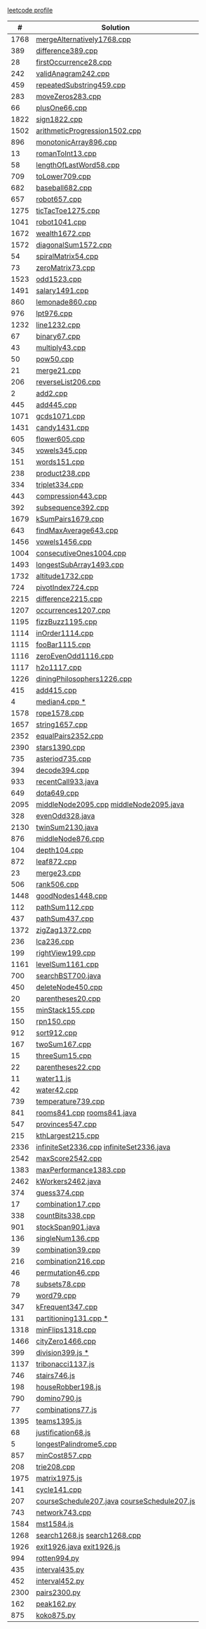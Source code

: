 [leetcode profile](https://leetcode.com/u/khufu1/)

| #    | Solution                                                                                      |
| ---- | --------------------------------------------------------------------------------------------- |
| 1768 | [mergeAlternatively1768.cpp](mergeAlternatively1768.cpp)                                      |
| 389  | [difference389.cpp](difference389.cpp)                                                        |
| 28   | [firstOccurrence28.cpp](firstOccurrence28.cpp)                                                |
| 242  | [validAnagram242.cpp](validAnagram242.cpp)                                                    |
| 459  | [repeatedSubstring459.cpp](repeatedSubstring459.cpp)                                          |
| 283  | [moveZeros283.cpp](moveZeros283.cpp)                                                          |
| 66   | [plusOne66.cpp](plusOne66.cpp)                                                                |
| 1822 | [sign1822.cpp](sign1822.cpp)                                                                  |
| 1502 | [arithmeticProgression1502.cpp](arithmeticProgression1502.cpp)                                |
| 896  | [monotonicArray896.cpp](monotonicArray896.cpp)                                                |
| 13   | [romanToInt13.cpp](romanToInt13.cpp)                                                          |
| 58   | [lengthOfLastWord58.cpp](lengthOfLastWord58.cpp)                                              |
| 709  | [toLower709.cpp](toLower709.cpp)                                                              |
| 682  | [baseball682.cpp](baseball682.cpp)                                                            |
| 657  | [robot657.cpp](robot657.cpp)                                                                  |
| 1275 | [ticTacToe1275.cpp](ticTacToe1275.cpp)                                                        |
| 1041 | [robot1041.cpp](robot1041.cpp)                                                                |
| 1672 | [wealth1672.cpp](wealth1672.cpp)                                                              |
| 1572 | [diagonalSum1572.cpp](diagonalSum1572.cpp)                                                    |
| 54   | [spiralMatrix54.cpp](spiralMatrix54.cpp)                                                      |
| 73   | [zeroMatrix73.cpp](zeroMatrix73.cpp)                                                          |
| 1523 | [odd1523.cpp](odd1523.cpp)                                                                    |
| 1491 | [salary1491.cpp](salary1491.cpp)                                                              |
| 860  | [lemonade860.cpp](lemonade860.cpp)                                                            |
| 976  | [lpt976.cpp](lpt976.cpp)                                                                      |
| 1232 | [line1232.cpp](line1232.cpp)                                                                  |
| 67   | [binary67.cpp](binary67.cpp)                                                                  |
| 43   | [multiply43.cpp](multiply43.cpp)                                                              |
| 50   | [pow50.cpp](pow50.cpp)                                                                        |
| 21   | [merge21.cpp](merge21.cpp)                                                                    |
| 206  | [reverseList206.cpp](reverseList206.cpp)                                                      |
| 2    | [add2.cpp](add2.cpp)                                                                          |
| 445  | [add445.cpp](add445.cpp)                                                                      |
| 1071 | [gcds1071.cpp](gcds1071.cpp)                                                                  |
| 1431 | [candy1431.cpp](candy1431.cpp)                                                                |
| 605  | [flower605.cpp](flower605.cpp)                                                                |
| 345  | [vowels345.cpp](vowels345.cpp)                                                                |
| 151  | [words151.cpp](words151.cpp)                                                                  |
| 238  | [product238.cpp](product238.cpp)                                                              |
| 334  | [triplet334.cpp](triplet334.cpp)                                                              |
| 443  | [compression443.cpp](compression443.cpp)                                                      |
| 392  | [subsequence392.cpp](subsequence392.cpp)                                                      |
| 1679 | [kSumPairs1679.cpp](kSumPairs1679.cpp)                                                        |
| 643  | [findMaxAverage643.cpp](findMaxAverage643.cpp)                                                |
| 1456 | [vowels1456.cpp](vowels1456.cpp)                                                              |
| 1004 | [consecutiveOnes1004.cpp](consecutiveOnes1004.cpp)                                            |
| 1493 | [longestSubArray1493.cpp](longestSubArray1493.cpp)                                            |
| 1732 | [altitude1732.cpp](altitude1732.cpp)                                                          |
| 724  | [pivotIndex724.cpp](pivotIndex724.cpp)                                                        |
| 2215 | [difference2215.cpp](difference2215.cpp)                                                      |
| 1207 | [occurrences1207.cpp](occurrences1207.cpp)                                                    |
| 1195 | [fizzBuzz1195.cpp](fizzBuzz1195.cpp)                                                          |
| 1114 | [inOrder1114.cpp](inOrder1114.cpp)                                                            |
| 1115 | [fooBar1115.cpp](fooBar1115.cpp)                                                              |
| 1116 | [zeroEvenOdd1116.cpp](zeroEvenOdd1116.cpp)                                                    |
| 1117 | [h2o1117.cpp](h2o1117.cpp)                                                                    |
| 1226 | [diningPhilosophers1226.cpp](diningPhilosophers1226.cpp)                                      |
| 415  | [add415.cpp](add415.cpp)                                                                      |
| 4    | [median4.cpp \*](median4.cpp)                                                                 |
| 1578 | [rope1578.cpp](rope1578.cpp)                                                                  |
| 1657 | [string1657.cpp](string1657.cpp)                                                              |
| 2352 | [equalPairs2352.cpp](equalPairs2352.cpp)                                                      |
| 2390 | [stars1390.cpp](stars1390.cpp)                                                                |
| 735  | [asteriod735.cpp](asteriod735.cpp)                                                            |
| 394  | [decode394.cpp](decode394.cpp)                                                                |
| 933  | [recentCall933.java](recentCall933.java)                                                      |
| 649  | [dota649.cpp](dota649.cpp)                                                                    |
| 2095 | [middleNode2095.cpp](middleNode2095.cpp) [middleNode2095.java](middleNode2095.java)           |
| 328  | [evenOdd328.java](evenOdd328.java)                                                            |
| 2130 | [twinSum2130.java](twinSum2130.java)                                                          |
| 876  | [middleNode876.cpp](middleNode876.cpp)                                                        |
| 104  | [depth104.cpp](depth104.cpp)                                                                  |
| 872  | [leaf872.cpp](leaf872.cpp)                                                                    |
| 23   | [merge23.cpp](merge23.cpp)                                                                    |
| 506  | [rank506.cpp](rank506.cpp)                                                                    |
| 1448 | [goodNodes1448.cpp](goodNodes1448.cpp)                                                        |
| 112  | [pathSum112.cpp](pathSum112.cpp)                                                              |
| 437  | [pathSum437.cpp](pathSum437.cpp)                                                              |
| 1372 | [zigZag1372.cpp](zigZag1372.cpp)                                                              |
| 236  | [lca236.cpp](lca236.cpp)                                                                      |
| 199  | [rightView199.cpp](rightView199.cpp)                                                          |
| 1161 | [levelSum1161.cpp](levelSum1161.cpp)                                                          |
| 700  | [searchBST700.java](searchBST700.java)                                                        |
| 450  | [deleteNode450.cpp](deleteNode450.cpp)                                                        |
| 20   | [parentheses20.cpp](parentheses20.cpp)                                                        |
| 155  | [minStack155.cpp](minStack155.cpp)                                                            |
| 150  | [rpn150.cpp](rpn150.cpp)                                                                      |
| 912  | [sort912.cpp](sort912.cpp)                                                                    |
| 167  | [twoSum167.cpp](twoSum167.cpp)                                                                |
| 15   | [threeSum15.cpp](threeSum15.cpp)                                                              |
| 22   | [parentheses22.cpp](parentheses22.cpp)                                                        |
| 11   | [water11.js](water11.js)                                                                      |
| 42   | [water42.cpp](water42.cpp)                                                                    |
| 739  | [temperature739.cpp](temperature739.cpp)                                                      |
| 841  | [rooms841.cpp](rooms841.cpp) [rooms841.java](rooms841.java)                                   |
| 547  | [provinces547.cpp](provinces547.cpp)                                                          |
| 215  | [kthLargest215.cpp](kthLargest215.cpp)                                                        |
| 2336 | [infiniteSet2336.cpp](infiniteSet2336.cpp) [infiniteSet2336.java](infiniteSet2336.java)       |
| 2542 | [maxScore2542.cpp](maxScore2542.cpp)                                                          |
| 1383 | [maxPerformance1383.cpp](maxPerformance1383.cpp)                                              |
| 2462 | [kWorkers2462.java](kWorkers2462.java)                                                        |
| 374  | [guess374.cpp](guess374.cpp)                                                                  |
| 17   | [combination17.cpp](combination17.cpp)                                                        |
| 338  | [countBits338.cpp](countBits338.cpp)                                                          |
| 901  | [stockSpan901.java](stockSpan901.java)                                                        |
| 136  | [singleNum136.cpp](singleNum136.cpp)                                                          |
| 39   | [combination39.cpp](combination39.cpp)                                                        |
| 216  | [combination216.cpp](combination216.cpp)                                                      |
| 46   | [permutation46.cpp](permutation46.cpp)                                                        |
| 78   | [subsets78.cpp](subsets78.cpp)                                                                |
| 79   | [word79.cpp](word79.cpp)                                                                      |
| 347  | [kFrequent347.cpp](kFrequent347.cpp)                                                          |
| 131  | [partitioning131.cpp \*](partitioning131.cpp)                                                 |
| 1318 | [minFlips1318.cpp](minFlips1318.cpp)                                                          |
| 1466 | [cityZero1466.cpp](cityZero1466.cpp)                                                          |
| 399  | [division399.js \*](division399.js)                                                           |
| 1137 | [tribonacci1137.js](tribonacci1137.js)                                                        |
| 746  | [stairs746.js](stairs746.js)                                                                  |
| 198  | [houseRobber198.js](houseRobber198.js)                                                        |
| 790  | [domino790.js](domino790.js)                                                                  |
| 77   | [combinations77.js](combinations77.js)                                                        |
| 1395 | [teams1395.js](teams1395.js)                                                                  |
| 68   | [justification68.js](justification68.js)                                                      |
| 5    | [longestPalindrome5.cpp](longestPalindrome5.cpp)                                              |
| 857  | [minCost857.cpp](minCost857.cpp)                                                              |
| 208  | [trie208.cpp](trie208.cpp)                                                                    |
| 1975 | [matrix1975.js](matrix1975.js)                                                                |
| 141  | [cycle141.cpp](cycle141.cpp)                                                                  |
| 207  | [courseSchedule207.java](courseSchedule207.java) [courseSchedule207.js](courseSchedule207.js) |
| 743  | [network743.cpp](network743.cpp)                                                              |
| 1584 | [mst1584.js](mst1584.js)                                                                      |
| 1268 | [search1268.js](search1268.js) [search1268.cpp](search1268.cpp)                               |
| 1926 | [exit1926.java](exit1926.java) [exit1926.js](exit1926.js)                                     |
| 994  | [rotten994.py](rotten994.py)                                                                  |
| 435  | [interval435.py](interval435.py)                                                              |
| 452  | [interval452.py](interval452.py)                                                              |
| 2300 | [pairs2300.py](pairs2300.py)                                                                  |
| 162  | [peak162.py](peak162.py)                                                                      |
| 875  | [koko875.py](koko875.py)                                                                      |
